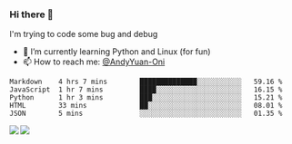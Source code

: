 ### Hi there 👋

I'm trying to code some bug and debug

- 🌱 I’m currently learning Python and Linux (for fun)
- 📫 How to reach me: [@AndyYuan-Oni](https://github.com/AndyYuan-Oni)


<!--START_SECTION:waka-->
```text
Markdown    4 hrs 7 mins        ██████████████░░░░░░░░░░░   59.16 % 
JavaScript  1 hr 7 mins         ████░░░░░░░░░░░░░░░░░░░░░   16.15 % 
Python      1 hr 3 mins         ███░░░░░░░░░░░░░░░░░░░░░░   15.21 % 
HTML        33 mins             ██░░░░░░░░░░░░░░░░░░░░░░░   08.01 % 
JSON        5 mins              ░░░░░░░░░░░░░░░░░░░░░░░░░   01.35 %
```
<!--END_SECTION:waka-->

  <!--**AndyYuan-Oni/AndyYuan-Oni** is a ✨ _special_ ✨ repository because its `README.md` (this file) appears on your GitHub profile.-->
<!--[![Top Langs](https://github-readme-stats.vercel.app/api/top-langs/?username=AndyYUan-Oni&layout=compact)](https://github.com/AndyYUan-Oni/github-readme-stats)-->
<a href="https://github.com/AndyYUan-Oni/github-readme-stats">
  <img align="left" src="https://github-readme-stats.vercel.app/api?username=AndyYUan-Oni&hide=stars" />
</a>
<a href="https://github.com/AndyYUan-Oni/github-readme-stats">
  <img align="left" src="https://github-readme-stats.vercel.app/api/top-langs/?username=AndyYUan-Oni&layout=compact" />
</a>

